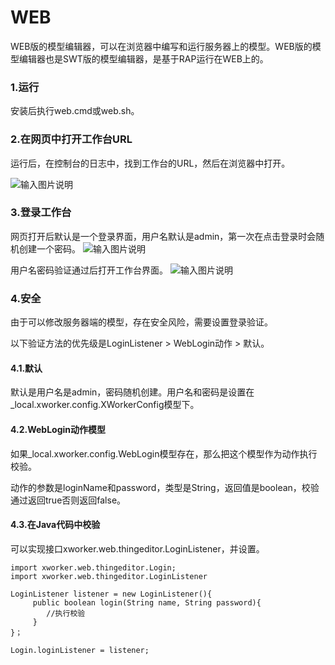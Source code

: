 # WEB
WEB版的模型编辑器，可以在浏览器中编写和运行服务器上的模型。WEB版的模型编辑器也是SWT版的模型编辑器，是基于RAP运行在WEB上的。

### 1.运行
安装后执行web.cmd或web.sh。

### 2.在网页中打开工作台URL
运行后，在控制台的日志中，找到工作台的URL，然后在浏览器中打开。

![输入图片说明](https://images.gitee.com/uploads/images/2021/0929/152139_4ff28bac_493262.jpeg "web.jpg")

### 3.登录工作台
网页打开后默认是一个登录界面，用户名默认是admin，第一次在点击登录时会随机创建一个密码。
![输入图片说明](https://images.gitee.com/uploads/images/2021/0929/152408_088020d3_493262.jpeg "web_login.jpg")

用户名密码验证通过后打开工作台界面。
![输入图片说明](https://images.gitee.com/uploads/images/2021/0929/162501_98b355ed_493262.jpeg "webworkbench.jpg")

### 4.安全
由于可以修改服务器端的模型，存在安全风险，需要设置登录验证。

以下验证方法的优先级是LoginListener > WebLogin动作 > 默认。

#### 4.1.默认
默认是用户名是admin，密码随机创建。用户名和密码是设置在_local.xworker.config.XWorkerConfig模型下。

#### 4.2.WebLogin动作模型
如果_local.xworker.config.WebLogin模型存在，那么把这个模型作为动作执行校验。

动作的参数是loginName和password，类型是String，返回值是boolean，校验通过返回true否则返回false。

#### 4.3.在Java代码中校验
可以实现接口xworker.web.thingeditor.LoginListener，并设置。

```
import xworker.web.thingeditor.Login;
import xworker.web.thingeditor.LoginListener

LoginListener listener = new LoginListener(){
     public boolean login(String name, String password){
        //执行校验
     }
}；

Login.loginListener = listener;

```

